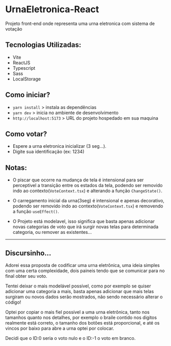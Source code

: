 # UrnaEletronica-React
 Projeto front-end onde representa uma urna eletronica com sistema de votação


## Tecnologias Utilizadas:

* Vite 
* ReactJS
* Typescript
* Sass
* LocalStorage



## Como iniciar?

* `yarn install` > instala as dependências
* `yarn dev` > inicia no ambiente de desenvolvimento
* `http://localhost:5173` > URL do projeto hospedado em sua maquina



## Como votar?

* Espere a urna eletronica inicializar (3 seg...).
* Digite sua identificação (ex: 1234)


## Notas:

* O piscar que ocorre na mudança de tela é intensional para ser perceptivel a transição entre os estados da tela, podendo ser removido indo ao contexto(`VoteContext.tsx`) e alterando a função `ChangeState()`.

* O carregamento inicial da urna(3seg) é intensional e apenas decorativo, podendo ser removido indo ao contexto(`VoteContext.tsx`) e removendo a função `useEffect()`.

* O Projeto está modelavel, isso significa que basta apenas adicionar novas categorias de voto que irá surgir novas telas para determinada categoria, ou remover as existentes...

---


## Discursinho...

Adorei essa proposta de codificar uma urna eletrônica, uma ideia simples com uma certa complexidade, dois paineis tendo que se comunicar para no final obter seu voto.

Tentei deixar o mais modelável possível, como por exemplo se quiser adicionar uma categoria a mais, basta apenas adicionar que mais telas surgiram ou novos dados serão mostrados, não sendo necessário alterar o código!

Optei por copiar o mais fiel possível a uma urna eletrônica, tanto nos tamanhos quanto nos detalhes, por exemplo o braile contido nos digitos realmente está correto, o tamanho dos botôes está proporcional, e até os vincos por baixo para abre a urna optei por colocar.

Decidi que o ID:0 seria o voto nulo e o ID:-1 o voto em branco.